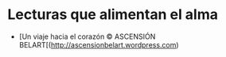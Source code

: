# Lecturas que alimentan el alma




* [Un viaje hacia el corazón © ASCENSIÓN BELART[(http://ascensionbelart.wordpress.com)
